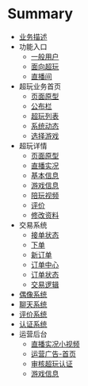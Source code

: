 # Summary

* [业务描述](readme.md)
* 功能入口
    * [一般用户](app/entrance-user.md)
    * [面向超玩](app/entrance-xplayer.md)
    * [直播间](app/entrance-live.md)
* 超玩业务首页
    * [页面原型](app/index-xplay.md)
    * [公布栏](app/index-banner.md)
    * [超玩列表](app/index-xplayer-list.md)
    * [系统动态](app/index-speaker.md)
    * [选择游戏](app/index-changegame.md)
* 超玩详情
    * [页面原型](app/xplayer-info.md)
    * [直播实况](app/xplayer-info-live.md)
    * [基本信息](app/xplayer-info-base.md)
    * [游戏信息](app/xplayer-info-game.md)
    * [陪玩视频](app/xplayer-info-video.md)
    * [评价](app/xplayer-info-evaluate.md)
    * [修改资料](app/xplayer-info-edit.md)
* 交易系统
    * [接单状态](app/order-xplayer-state.md)
    * [下单](app/order-create.md)
    * [新订单](app/order-new.md)
    * [订单中心](app/order-list.md)
    * [订单状态](app/order-state.md)
    * [交易逻辑](app/order-logic.md)
* [偶像系统](app/idol-list.md)
* [聊天系统](app/im.md)
* [评价系统](app/evaluate.md)
* [认证系统](app/verify.md)
* 运营后台
    * [直播实况小视频](console/video-mini-live.md)
    * [运营广告-首页](console/index-ad.md)
    * [审核超玩认证](console/verify.md)
    * [游戏信息](console/gameinfo.md)

